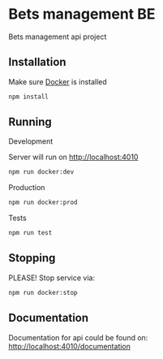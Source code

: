 # Bets management BE

Bets management api project

## Installation

Make sure [Docker](https://www.docker.com/) is installed

```bash
npm install
```

## Running

Development

Server will run on [http://localhost:4010](http://localhost:4010)

```bash
npm run docker:dev
```
Production
```bash
npm run docker:prod
```

Tests
```bash
npm run test
```

## Stopping

PLEASE! Stop service via: 

```bash
npm run docker:stop
```


## Documentation

Documentation for api could be found on:
[http://localhost:4010/documentation](http://localhost:4010/documentation)
